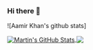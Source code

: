 ### Hi there 👋

<!--
**aamirkhancr7/aamirkhancr7** is a ✨ _special_ ✨ repository because its `README.md` (this file) appears on your GitHub profile.

Here are some ideas to get you started:

- 🔭 I’m currently working on ...
- 🌱 I’m currently learning ...
- 👯 I’m looking to collaborate on ...
- 🤔 I’m looking for help with ...
- 💬 Ask me about ...
- 📫 How to reach me: ...
- 😄 Pronouns: ...
- ⚡ Fun fact: ...
-->

![Aamir Khan's github stats]

<a href="https://github.com/aamirkhancr7/aamirkhancr7">
  <img align="center" src="https://github-readme-stats.vercel.app/api?username=aamirkhancr7&show_icons=true&line_height=27&count_private=true&title_color=ffffff&text_color=c9cacc&icon_color=2bbc8a&bg_color=1d1f21" alt="Martin's GitHub Stats" />
</a>

<a href="https://github.com/aamirkhancr7/aamirkhancr7">
  <img align="center" src="https://github-readme-stats.vercel.app/api/top-langs/?username=aamirkhancr7&hide=java,html&title_color=ffffff&text_color=c9cacc&icon_color=2bbc8a&bg_color=1d1f21" />
</a>
